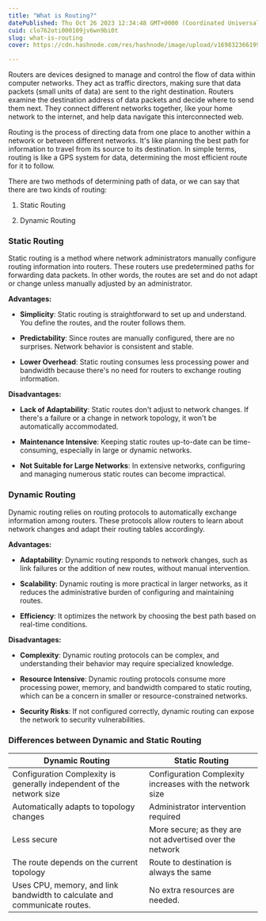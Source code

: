 ```yaml
---
title: "What is Routing?"
datePublished: Thu Oct 26 2023 12:34:48 GMT+0000 (Coordinated Universal Time)
cuid: clo762oti000109jv6wn9bi0t
slug: what-is-routing
cover: https://cdn.hashnode.com/res/hashnode/image/upload/v1698323661993/8a87cf9a-d89d-40d4-a9c2-2551da9e35fc.png

---
```


Routers are devices designed to manage and control the flow of data within computer networks. They act as traffic directors, making sure that data packets (small units of data) are sent to the right destination. Routers examine the destination address of data packets and decide where to send them next. They connect different networks together, like your home network to the internet, and help data navigate this interconnected web.

Routing is the process of directing data from one place to another within a network or between different networks. It's like planning the best path for information to travel from its source to its destination. In simple terms, routing is like a GPS system for data, determining the most efficient route for it to follow.

There are two methods of determining path of data, or we can say that there are two kinds of routing:

1. Static Routing
    
2. Dynamic Routing
    

### Static Routing

Static routing is a method where network administrators manually configure routing information into routers. These routers use predetermined paths for forwarding data packets. In other words, the routes are set and do not adapt or change unless manually adjusted by an administrator.

**Advantages:**

* **Simplicity**: Static routing is straightforward to set up and understand. You define the routes, and the router follows them.
    
* **Predictability**: Since routes are manually configured, there are no surprises. Network behavior is consistent and stable.
    
* **Lower Overhead**: Static routing consumes less processing power and bandwidth because there's no need for routers to exchange routing information.
    

**Disadvantages:**

* **Lack of Adaptability**: Static routes don't adjust to network changes. If there's a failure or a change in network topology, it won't be automatically accommodated.
    
* **Maintenance Intensive**: Keeping static routes up-to-date can be time-consuming, especially in large or dynamic networks.
    
* **Not Suitable for Large Networks**: In extensive networks, configuring and managing numerous static routes can become impractical.
    

### Dynamic Routing

Dynamic routing relies on routing protocols to automatically exchange information among routers. These protocols allow routers to learn about network changes and adapt their routing tables accordingly.

**Advantages:**

* **Adaptability**: Dynamic routing responds to network changes, such as link failures or the addition of new routes, without manual intervention.
    
* **Scalability**: Dynamic routing is more practical in larger networks, as it reduces the administrative burden of configuring and maintaining routes.
    
* **Efficiency**: It optimizes the network by choosing the best path based on real-time conditions.
    

**Disadvantages:**

* **Complexity**: Dynamic routing protocols can be complex, and understanding their behavior may require specialized knowledge.
    
* **Resource Intensive**: Dynamic routing protocols consume more processing power, memory, and bandwidth compared to static routing, which can be a concern in smaller or resource-constrained networks.
    
* **Security Risks**: If not configured correctly, dynamic routing can expose the network to security vulnerabilities.
    

### Differences between Dynamic and Static Routing

| **Dynamic Routing** | Static Routing |
| --- | --- |
| Configuration Complexity is generally independent of the network size | Configuration Complexity increases with the network size |
| Automatically adapts to topology changes | Administrator intervention required |
| Less secure | More secure; as they are not advertised over the network |
| The route depends on the current topology | Route to destination is always the same |
| Uses CPU, memory, and link bandwidth to calculate and communicate routes. | No extra resources are needed. |